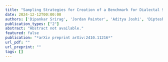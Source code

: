 ```yaml
---
title: "Sampling Strategies for Creation of a Benchmark for Dialectal Sentiment Classification"
date: 2024-12-12T00:00:00
authors: ['Dipankar Srirag', 'Jordan Painter', 'Aditya Joshi', 'Diptesh Kanojia']
publication_types: ["2"]
abstract: "Abstract not available."
featured: false
publication: "*arXiv preprint arXiv:2410.11216*"
url_pdf: ""
url_preprint: ""
tags: []
---
```


